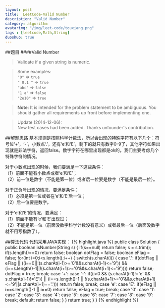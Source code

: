 ```yaml
---
layout: post
title:  LeetCode-Valid Number
description: "Valid Number"
category: algorithm
avatarimg: "/img/leet-code/touxiang.png"
tags : [leetcode,Math,String]
duoshuo: true
---
```

##题目
####Valid Number
>Validate if a given string is numeric.

>Some examples:   
>`"0"` => `true`  
>`" 0.1 "` => `true`  
>`"abc"` => `false`   
>`"1 a"` => `false`   
>`"2e10"` => `true`   

>**Note**: It is intended for the problem statement to be ambiguous. You should gather all requirements up front before implementing one.

>Update (2014-12-06):    
>New test cases had been added. Thanks unfounder's contribution.

<!-- more -->
	
##解题思路
基本规则是按照科学计数法，所以会出现的特殊字符有以下几个：符号位‘+’，‘-’，小数点‘.’，还有‘e’和‘E’，剩下的就只有数字0-9了，其他字符如果出现就是非法字符，返回false。数字字符在哪里出现都是ok的，我们主要考虑几个特殊字符的情况。

对于小数点出现的时候，我们要满足一下这些条件：   
（1）前面不能有小数点或者‘e’和‘E’；    
（2）前一位是数字（不能是第一位）或者后一位要是数字（不能是最后一位）。    

对于正负号出现的情况，要满足条件：    
（1）必须是第一位或者在‘e’和‘E’后一位；    
（2）后一位要是数字。    

对于‘e’和‘E’的情况，要满足：    
（1）前面不能有‘e’和‘E’出现过；    
（2）不能是第一位（前面没数字科学计数没有意义）或者最后一位（后面没数字就不用写指数了）。

##算法代码
代码采用JAVA实现：
{% highlight java %}
public class Solution {
    public boolean isNumber(String s) {
	    if(s==null)
	        return false;
	    s = s.trim();
	    if(s.length()==0)
	        return false;
	    boolean dotFlag = false;
	    boolean eFlag = false;
	    for(int i=0;i<s.length();i++)
	    {
	        switch(s.charAt(i))
	        {
	            case '.':
	                if(dotFlag || eFlag 
	                || ((i==0||!(s.charAt(i-1)>='0'&&s.charAt(i-1)<='9')) 
	                    && (i==s.length()-1||!(s.charAt(i+1)>='0'&&s.charAt(i+1)<='9'))))
	                    return false;
	                dotFlag = true;
	                break;
	            case '+':
	            case '-':
	                if((i>0 && (s.charAt(i-1)!='e' && s.charAt(i-1)!='E'))
	                  || (i==s.length()-1 || !(s.charAt(i+1)>='0'&&s.charAt(i+1)<='9'||s.charAt(i+1)=='.')))
	                    return false;
	                break;
	            case 'e':
	            case 'E':
	                if(eFlag || i==s.length()-1 || i==0)
	                    return false;
	                eFlag = true;
	                break;
	            case '0':
	            case '1':
	            case '2':
	            case '3':
	            case '4':
	            case '5':
	            case '6':
	            case '7':
	            case '8':
	            case '9':
	                break;
	            default:
	                return false;
	        }
	    }
	    return true;
	}
}
{% endhighlight %}

